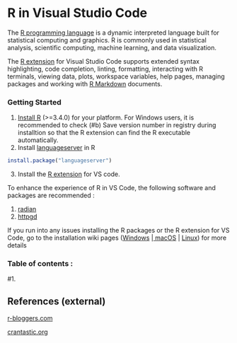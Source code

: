 # R in Visual Studio Code

The [R programming language](#https://www.r-project.org/) is a dynamic interpreted language built for statistical computing and graphics. R is commonly used in statistical analysis, scientific computing, machine learning, and data visualization.

The [R extension](#https://marketplace.visualstudio.com/items?itemName=REditorSupport.r) for Visual Studio Code supports extended syntax highlighting, code completion, linting, formatting, interacting with R terminals, viewing data, plots, workspace variables, help pages, managing packages and working with [R Markdown](#https://github.com/REditorSupport/vscode-R/wiki/R-Markdown) documents.

### Getting Started

   1. [Install R](#https://cloud.r-project.org/) (>=3.4.0) for your platform. For Windows users, it is recommended to check (#b) Save version number in registry during installtion so that the R extension can find the R executable automatically.
   2. Install [languageserver](#https://github.com/REditorSupport/languageserver) in R
   ```R 
   install.package("languageserver")
   ```
   3. Install the [R extension](#https://marketplace.visualstudio.com/items?itemName=REditorSupport.r) for VS code.

To enhance the experience of R in VS Code, the following software and packages are recommended :
  1. [radian](#https://github.com/randy3k/radian)
  2. [httpgd](#https://github.com/nx10/httpgd)


If you run into any issues installing the R packages or the R extension for VS Code, go to the installation wiki pages ([Windows](#https://github.com/REditorSupport/vscode-R/wiki/Installation:-Windows) |[ macOS](#https://github.com/REditorSupport/vscode-R/wiki/Installation:-macOS) | [Linux](#https://github.com/REditorSupport/vscode-R/wiki/Installation:-Linux)) for more details

### Table of contents :
  #1. 

## References (external)
  [r-bloggers.com](#https://www.r-bloggers.com/)

  [crantastic.org](#https://rdrr.io/cran/crantastic/)
